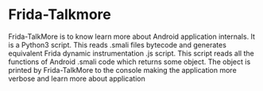 # Frida-Talkmore

Frida-TalkMore is to know learn more about Android application internals. It is a Python3 script. This reads .smali files bytecode and generates equivalent Frida dynamic instrumentation .js script. This script reads all the functions of Android .smali code which returns some object. The object is printed by Frida-TalkMore to the console making the application more verbose and learn more about application
